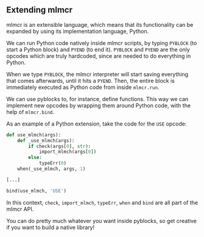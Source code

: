 ## Extending mlmcr

mlmcr is an extensible language, which means that its functionality can be expanded by using its implementation language, Python.

We can run Python code natively inside mlmcr scripts, by typing `PYBLOCK` (to start a Python block) and `PYEND` (to end it).
`PYBLOCK` and `PYEND` are the only opcodes which are truly hardcoded, since are needed to do everything in Python.

When we type `PYBLOCK`, the mlmcr interpreter will start saving everything that comes afterwards, until it hits a `PYEND`.
Then, the entire block is immediately executed as Python code from inside `mlmcr.run`.

We can use pyblocks to, for instance, define functions. This way we can implement new opcodes by wrapping them around Python code, with the help of `mlmcr.bind`.

As an example of a Python extension, take the code for the `USE` opcode:
```python
def use_mlmch(args):
    def _use_mlmch(args):
        if check(args[0], str):
            import_mlmch(args[0])
        else:
            typeErr(0)
    when(_use_mlmch, args, 1)

[...]

bind(use_mlmch, 'USE')
```
In this context, `check`, `import_mlmch`, `typeErr`, `when` and `bind` are all part of the mlmcr API.

You can do pretty much whatever you want inside pyblocks, so get creative if you want to build a native library!
